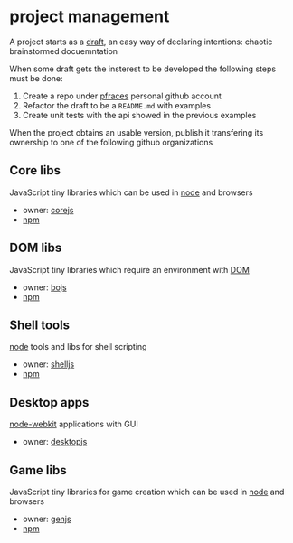 # project management

A project starts as a [draft][1], an easy way of declaring intentions: chaotic
brainstormed docuemntation

When some draft gets the insterest to be developed the following steps must be
done:

1.  Create a repo under [pfraces][2] personal github account
2.  Refactor the draft to be a `README.md` with examples
3.  Create unit tests with the api showed in the previous examples

When the project obtains an usable version, publish it transfering its
ownership to one of the following github organizations

## Core libs

JavaScript tiny libraries which can be used in [node][10] and browsers

*   owner: [corejs][3]
*   [npm][8]

## DOM libs

JavaScript tiny libraries which require an environment with [DOM][9]

*   owner: [bojs][4]
*   [npm][8]

## Shell tools

[node][10] tools and libs for shell scripting

*   owner: [shelljs][5]
*   [npm][8]

## Desktop apps

[node-webkit][11] applications with GUI

*   owner: [desktopjs][6]

## Game libs

JavaScript tiny libraries for game creation which can be used in [node][10] and
browsers

*   owner: [genjs][7]
*   [npm][8]

[1]: https://github.com/pfraces-playground/drafts
[2]: https://github.com/pfraces
[3]: https://github.com/corejs
[4]: https://github.com/bojs
[5]: https://github.com/shelljs
[6]: https://github.com/desktopjs
[7]: https://github,com/genjs

[8]: http://npmjs.org
[9]: http://www.wikipedia.org/DOM
[10]: http://nodejs.com
[11]: https://github.com/rogerwang/node-webkit
